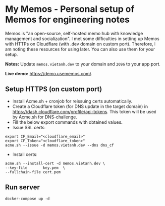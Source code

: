 # My Memos - Personal setup of Memos for engineering notes

Memos is "an open-source, self-hosted memo hub with knowledge management and socialization". I met some difficulties in setting up Memos with HTTPs on Cloudflare (with .dev domain on custom port). Therefore, I am noting these resources for using later. You can also use them for your setup.

**Notes:** Update `memos.vietanh.dev` to your domain and `2096` to your app port.

**Live demo:** <https://demo.usememos.com/>.

## Setup HTTPS (on custom port)

- Install Acme.sh + cronjob for reissuing certs automatically.
- Create a Cloudflare token (for DNS update in the target domain) in <https://dash.cloudflare.com/profile/api-tokens>. This token will be used by Acme.sh for DNS-challenge.
- Fill the below export commands with obtained values.
- Issue SSL certs:

```
export CF_Email="<cloudflare_email>"
export CF_Token="<cloudflare_token>"
acme.sh --issue -d memos.vietanh.dev --dns dns_cf
```

- Install certs:

```
acme.sh --install-cert -d memos.vietanh.dev \
--key-file       key.pem  \
--fullchain-file cert.pem
```

## Run server

```
docker-compose up -d
```
